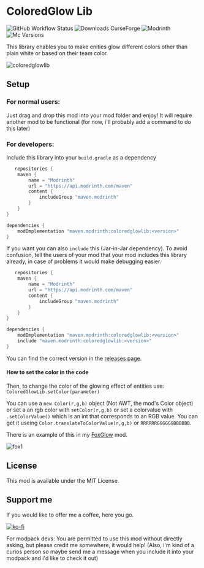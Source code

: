 # ColoredGlow Lib
![GitHub Workflow Status](https://img.shields.io/github/workflow/status/Emafire003/ColoredGlowLib/build?style=flat-square)
![Downloads CurseForge](https://cf.way2muchnoise.eu/full_coloreglowlib_downloads.svg?badge_style=flat)
![Modrinth](https://img.shields.io/modrinth/dt/coloredglowlib?color=green&label=Modrinth%20downloads&style=flat-square)
![Mc Versions](https://cf.way2muchnoise.eu/versions/Minecraft%20versions_coloredglowlib_all.svg?badge_style=flat)

This library enables you to make enities glow different colors other than plain white or based on their team color.

![coloredglowlib](?)

## Setup
### For normal users:
Just drag and drop this mod into your mod folder and enjoy! It will require another mod to be functional (for now, i'll probably add a command to do this later)

### For developers:
Include this library into your `build.gradle` as a dependency
```gradle
   repositories {
    maven {
        name = "Modrinth"
        url = "https://api.modrinth.com/maven"
        content {
            includeGroup "maven.modrinth"
        }
    }
}

dependencies {
    modImplementation "maven.modrinth:coloredglowlib:<version>"
}
```
If you want you can also `include` this (Jar-in-Jar dependency). To avoid confusion, tell the users of your mod that your mod includes this library already, in case of problems it would make debugging easier.
```gradle
   repositories {
    maven {
        name = "Modrinth"
        url = "https://api.modrinth.com/maven"
        content {
            includeGroup "maven.modrinth"
        }
    }
}

dependencies {
    modImplementation "maven.modrinth:coloredglowlib:<version>"
    include "maven.modrinth:coloredglowlib:<version>"
}
```

You can find the correct version in the [releases page](https://github.com/Emafire003/ColoredGlowLib/releases).

#### How to set the color in the code
Then, to change the color of the glowing effect of entities use:
`ColoredGlowLib.setColor(parameter)`

You can use a `new Color(r,g,b)` object (Not AWT, the mod's Color object) or set a an rgb color with `setColor(r,g,b)` or set a colorvalue with `.setColorValue()` which is an int that corresponds to an RGB value. You can get it useing `Color.translateToColorValue(r,g,b)` or `RRRRRRGGGGGGBBBBBB`.

There is an example of this in my [FoxGlow](https://github.com/Emafire003/FoxGlow) mod.

![fox1](https://user-images.githubusercontent.com/29462910/152815217-8ca8abcf-2dfe-4c20-8235-84013a047c1e.png)

## License

This mod is available under the MIT License.

## Support me
If you would like to offer me a coffee, here you go.

[![ko-fi](https://ko-fi.com/img/githubbutton_sm.svg)](https://ko-fi.com/S6S88307C)

For modpack devs: You are permitted to use this mod without directly asking, but please credit me somewhere, it would help! (Also, i'm kind of a curios person so maybe send me a message when you include it into your modpack and i'd like to check it out)
